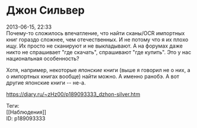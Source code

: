 Джон Сильвер
=============

   
 2013-06-15, 22:33   
  Почему-то сложилось впечатление, что найти сканы/OCR импортных книг гораздо сложнее, чем отечественных. И не потому что я их плохо ищу. Их просто не сканируют и не выкладывают. А на форумах даже никто не спрашивает "где скачать", спрашивают "где купить". Это у нас национальная особенность?   
   
 Хотя, например, некоторые  *японские*  книги (выше я говорил не о них, а о импортных книгах вообще) найти можно. А именно ранобэ. А вот другие японские книги -- не-а.   
    
 <https://diary.ru/~zHz00/p189093333_dzhon-silver.htm>   
   
 Теги:   
 [[Наблюдения]]   
 ID: p189093333